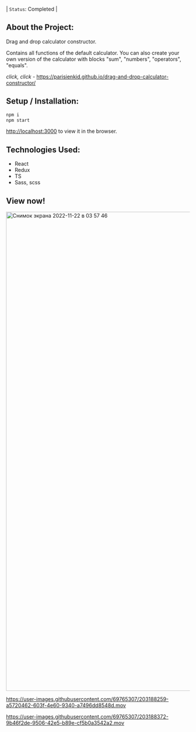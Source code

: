 | `Status`: Completed |

## About the Project:

Drag and drop calculator constructor.

Contains all functions of the default calculator. You can also create your own version of the calculator with blocks "sum", "numbers", "operators", "equals".

*click, click* - https://parisienkid.github.io/drag-and-drop-calculator-constructor/

## Setup / Installation:

```jsx
npm i
npm start
```

[http://localhost:3000](http://localhost:3000) to view it in the browser.

## Technologies Used:

* React
* Redux
* TS
* Sass, scss

## View now!

<img width="1310" alt="Снимок экрана 2022-11-22 в 03 57 46" src="https://user-images.githubusercontent.com/69765307/203188542-980e94ba-ae7c-4e8c-b1e6-377897953102.png">


https://user-images.githubusercontent.com/69765307/203188259-a5720462-603f-4e60-9340-a7496dd8548d.mov


https://user-images.githubusercontent.com/69765307/203188372-9b46f2de-9506-42e5-b89e-cf5b0a3542a2.mov


